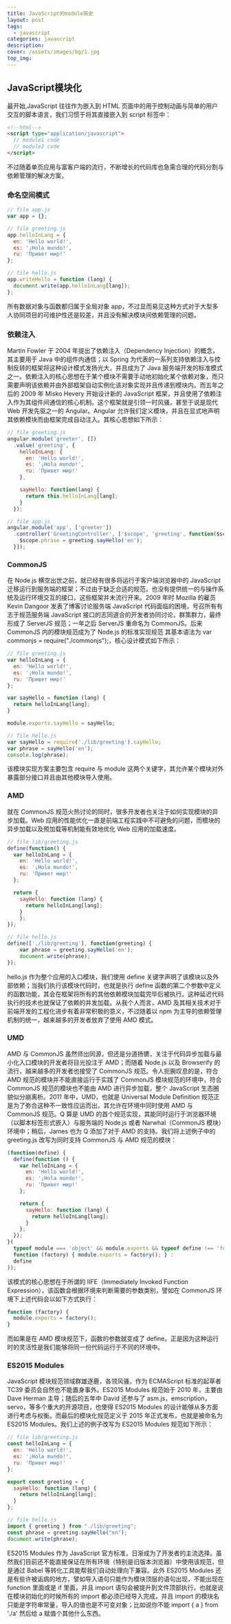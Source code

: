 ```yaml
---
title: JavaScript的module简史
layout: post
tags: 
  - javascript
categories: javascript
description: 
cover: /assets/images/bg/1.jpg
top_img: 
---
```


## JavaScript模块化

最开始,JavaScript 往往作为嵌入到 HTML 页面中的用于控制动画与简单的用户交互的脚本语言，我们习惯于将其直接嵌入到 script 标签中：

```html
<!--html-->
<script type="application/javascript">
  // module1 code
  // module2 code
</script>
```

不过随着单页应用与富客户端的流行，不断增长的代码库也急需合理的代码分割与依赖管理的解决方案，

### 命名空间模式

```js
// file app.js
var app = {};

// file greeting.js
app.helloInLang = {
  en: 'Hello world!',
  es: '¡Hola mundo!',
  ru: 'Привет мир!'
};

// file hello.js
app.writeHello = function (lang) {
  document.write(app.helloInLang[lang]);
};
```

所有数据对象与函数都归属于全局对象 app，不过显而易见这种方式对于大型多人协同项目的可维护性还是较差，并且没有解决模块间依赖管理的问题。

### 依赖注入

Martin Fowler 于 2004 年提出了依赖注入（Dependency Injection）的概念，其主要用于 Java 中的组件内通信；以 Spring 为代表的一系列支持依赖注入与控制反转的框架将这种设计模式发扬光大，并且成为了 Java 服务端开发的标准模式之一。依赖注入的核心思想在于某个模块不需要手动地初始化某个依赖对象，而只需要声明该依赖并由外部框架自动实例化该对象实现并且传递到模块内。而五年之后的 2009 年 Misko Hevery 开始设计新的 JavaScript 框架，并且使用了依赖注入作为其组件间通信的核心机制。这个框架就是引领一时风骚，甚至于说是现代 Web 开发先驱之一的 Angular。Angular 允许我们定义模块，并且在显式地声明其依赖模块而由框架完成自动注入。其核心思想如下所示：

```js
// file greeting.js
angular.module('greeter', [])
  .value('greeting', {
    helloInLang: {
      en: 'Hello world!',
      es: '¡Hola mundo!',
      ru: 'Привет мир!'
    },

    sayHello: function(lang) {
      return this.helloInLang[lang];
    }
  });

// file app.js
angular.module('app', ['greeter'])
  .controller('GreetingController', ['$scope', 'greeting', function($scope, greeting) {
    $scope.phrase = greeting.sayHello('en');
  }]);
```

### CommonJS

在 Node.js 横空出世之前，就已经有很多将运行于客户端浏览器中的 JavaScript 迁移运行到服务端的框架；不过由于缺乏合适的规范，也没有提供统一的与操作系统及运行环境交互的接口，这些框架并未流行开来。2009 年时 Mozilla 的雇员 Kevin Dangoor 发表了博客讨论服务端 JavaScript 代码面临的困境，号召所有有志于规范服务端 JavaScript 接口的志同道合的开发者协同讨论，群策群力，最终形成了 ServerJS 规范；一年之后 ServerJS 重命名为 CommonJS。后来 CommonJS 内的模块规范成为了 Node.js 的标准实现规范 其基本语法为 var commonjs = require("./commonjs");，核心设计模式如下所示：

```js
// file greeting.js
var helloInLang = {
  en: 'Hello world!',
  es: '¡Hola mundo!',
  ru: 'Привет мир!'
};

var sayHello = function (lang) {
  return helloInLang[lang];
}

module.exports.sayHello = sayHello;

// file hello.js
var sayHello = require('./lib/greeting').sayHello;
var phrase = sayHello('en');
console.log(phrase);
```

该模块实现方案主要包含 require 与 module 这两个关键字，其允许某个模块对外暴露部分接口并且由其他模块导入使用。

### AMD

就在 CommonJS 规范火热讨论的同时，很多开发者也关注于如何实现模块的异步加载。Web 应用的性能优化一直是前端工程实践中不可避免的问题，而模块的异步加载以及预加载等机制能有效地优化 Web 应用的加载速度。

```js
// file lib/greeting.js
define(function() {
  var helloInLang = {
    en: 'Hello world!',
    es: '¡Hola mundo!',
    ru: 'Привет мир!'
  };

  return {
    sayHello: function (lang) {
      return helloInLang[lang];
    }
    };
});

// file hello.js
define(['./lib/greeting'], function(greeting) {
    var phrase = greeting.sayHello('en');
    document.write(phrase);
});
```

hello.js 作为整个应用的入口模块，我们使用 define 关键字声明了该模块以及外部依赖；当我们执行该模块代码时，也就是执行 define 函数的第二个参数中定义的函数功能，其会在框架将所有的其他依赖模块加载完毕后被执行。这种延迟代码执行的技术也就保证了依赖的并发加载。从我个人而言，AMD 及其相关技术对于前端开发的工程化进步有着非常积极的意义，不过随着以 npm 为主导的依赖管理机制的统一，越来越多的开发者放弃了使用 AMD 模式。

### UMD

AMD 与 CommonJS 虽然师出同源，但还是分道扬镳，关注于代码异步加载与最小化入口模块的开发者将目光投注于 AMD；而随着 Node.js 以及 Browserify 的流行，越来越多的开发者也接受了 CommonJS 规范。令人扼腕叹息的是，符合 AMD 规范的模块并不能直接运行于实践了 CommonJS 模块规范的环境中，符合 CommonJS 规范的模块也不能由 AMD 进行异步加载，整个 JavaScript 生态圈貌似分崩离析。2011 年中，UMD，也就是 Universal Module Definition 规范正是为了弥合这种不一致性应运而出，其允许在环境中同时使用 AMD 与 CommonJS 规范。Q 算是 UMD 的首个规范实现，其能同时运行于浏览器环境（以脚本标签形式嵌入）与服务端的 Node.js 或者 Narwhal（CommonJS 模块）环境中；稍后，James 也为 Q 添加了对于 AMD 的支持。我们将上述例子中的 greeting.js 改写为同时支持 CommonJS 与 AMD 规范的模块：

```js
(function(define) {
  define(function () {
    var helloInLang = {
      en: 'Hello world!',
      es: '¡Hola mundo!',
      ru: 'Привет мир!'
    };

    return {
      sayHello: function (lang) {
        return helloInLang[lang];
      }
    };
  });
}(
  typeof module === 'object' && module.exports && typeof define !== 'function' ?
  function (factory) { module.exports = factory(); } :
  define
));
```

该模式的核心思想在于所谓的 IIFE（Immediately Invoked Function Expression），该函数会根据环境来判断需要的参数类别，譬如在 CommonJS 环境下上述代码会以如下方式执行：

```js
function (factory) {
  module.exports = factory();
}
```

而如果是在 AMD 模块规范下，函数的参数就变成了 define。正是因为这种运行时的灵活性是我们能够将同一份代码运行于不同的环境中。

### ES2015 Modules

JavaScript 模块规范领域群雄逐鹿，各领风骚，作为 ECMAScript 标准的起草者 TC39 委员会自然也不能置身事外。ES2015 Modules 规范始于 2010 年，主要由 Dave Herman 主导；随后的五年中 David 还参与了 asm.js，emscription，servo，等多个重大的开源项目，也使得 ES2015 Modules 的设计能够从多方面进行考虑与权衡。而最后的模块化规范定义于 2015 年正式发布，也就是被命名为 ES2015 Modules。我们上述的例子改写为 ES2015 Modules 规范如下所示：

```js
// file lib/greeting.js
const helloInLang = {
  en: 'Hello world!',
  es: '¡Hola mundo!',
  ru: 'Привет мир!'
};

export const greeting = {
  sayHello: function (lang) {
    return helloInLang[lang];
  }
};

// file hello.js
import { greeting } from "./lib/greeting";
const phrase = greeting.sayHello("en");
document.write(phrase);
```

ES2015 Modules 作为 JavaScript 官方标准，日渐成为了开发者的主流选择。虽然我们目前还不能直接保证在所有环境（特别是旧版本浏览器）中使用该规范，但是通过 Babel 等转化工具能帮我们自动处理向下兼容。此外 ES2015 Modules 还是有些许被诟病的地方，譬如导入语句只能作为模块顶层的语句出现，不能出现在 function 里面或是 if 里面，并且 import 语句会被提升到文件顶部执行，也就是说在模块初始化的时候所有的 import 都必须已经导入完成，并且 import 的模块名只能是字符串常量，导入的值也是不可变对象；比如说你不能 import { a } from './a' 然后给 a 赋值个其他什么东西。